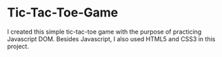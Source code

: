 # Tic-Tac-Toe-Game
I created this simple tic-tac-toe game with the purpose of practicing Javascript DOM. Besides Javascript, I also used HTML5 and CSS3 in this project.
